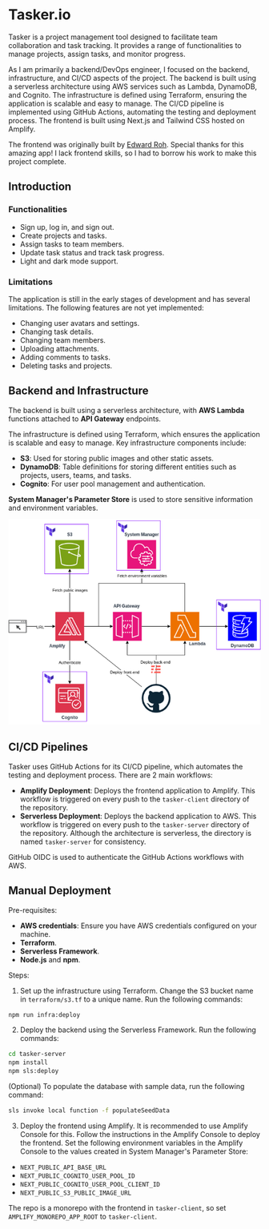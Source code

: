# Tasker.io

Tasker is a project management tool designed to facilitate team collaboration and task tracking. It provides a range of functionalities to manage projects, assign tasks, and monitor progress.

As I am primarily a backend/DevOps engineer, I focused on the backend, infrastructure, and CI/CD aspects of the project. The backend is built using a serverless architecture using AWS services such as Lambda, DynamoDB, and Cognito. The infrastructure is defined using Terraform, ensuring the application is scalable and easy to manage. The CI/CD pipeline is implemented using GitHub Actions, automating the testing and deployment process. The frontend is built using Next.js and Tailwind CSS hosted on Amplify.

The frontend was originally built by [Edward Roh](https://github.com/ed-roh). Special thanks for this amazing app! I lack frontend skills, so I had to borrow his work to make this project complete.

## Introduction

### Functionalities

- Sign up, log in, and sign out.
- Create projects and tasks.
- Assign tasks to team members.
- Update task status and track task progress.
- Light and dark mode support.

### Limitations

The application is still in the early stages of development and has several limitations. The following features are not yet implemented:
  
- Changing user avatars and settings.
- Changing task details.
- Changing team members.
- Uploading attachments.
- Adding comments to tasks.
- Deleting tasks and projects.

## Backend and Infrastructure

The backend is built using a serverless architecture, with **AWS Lambda** functions attached to **API Gateway** endpoints.

The infrastructure is defined using Terraform, which ensures the application is scalable and easy to manage. Key infrastructure components include:

- **S3**: Used for storing public images and other static assets.
- **DynamoDB**: Table definitions for storing different entities such as projects, users, teams, and tasks.
- **Cognito**: For user pool management and authentication.

**System Manager's Parameter Store** is used to store sensitive information and environment variables.

![Infrastructure Diagram](./docs/tasker.png)

## CI/CD Pipelines

Tasker uses GitHub Actions for its CI/CD pipeline, which automates the testing and deployment process. There are 2 main workflows:

- **Amplify Deployment**: Deploys the frontend application to Amplify. This workflow is triggered on every push to the `tasker-client` directory of the repository.
- **Serverless Deployment**: Deploys the backend application to AWS. This workflow is triggered on every push to the `tasker-server` directory of the repository. Although the architecture is serverless, the directory is named `tasker-server` for consistency.

GitHub OIDC is used to authenticate the GitHub Actions workflows with AWS.

## Manual Deployment

Pre-requisites:

- **AWS credentials**: Ensure you have AWS credentials configured on your machine.
- **Terraform**.
- **Serverless Framework**.
- **Node.js** and **npm**.

Steps:

1. Set up the infrastructure using Terraform. Change the S3 bucket name in `terraform/s3.tf` to a unique name. Run the following commands:

```bash
npm run infra:deploy
```

2. Deploy the backend using the Serverless Framework. Run the following commands:

```bash
cd tasker-server
npm install
npm sls:deploy
```

(Optional) To populate the database with sample data, run the following command:

```bash
sls invoke local function -f populateSeedData 
```

3. Deploy the frontend using Amplify. It is recommended to use Amplify Console for this. Follow the instructions in the Amplify Console to deploy the frontend. Set the following environment variables in the Amplify Console to the values created in System Manager's Parameter Store:

- `NEXT_PUBLIC_API_BASE_URL`
- `NEXT_PUBLIC_COGNITO_USER_POOL_ID`
- `NEXT_PUBLIC_COGNITO_USER_POOL_CLIENT_ID`
- `NEXT_PUBLIC_S3_PUBLIC_IMAGE_URL`

The repo is a monorepo with the frontend in `tasker-client`, so set `AMPLIFY_MONOREPO_APP_ROOT` to `tasker-client`.
